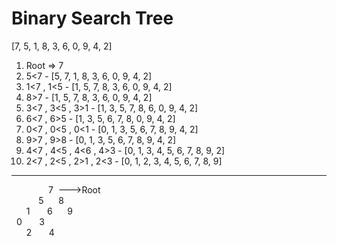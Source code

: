 # Binary Search Tree
[7, 5, 1, 8, 3, 6, 0, 9, 4, 2]
1. Root => 7
2. 5<7 - [5, 7, 1, 8, 3, 6, 0, 9, 4, 2]
3. 1<7 , 1<5 - [1, 5, 7, 8, 3, 6, 0, 9, 4, 2]
4. 8>7 - [1, 5, 7, 8, 3, 6, 0, 9, 4, 2]
5. 3<7 , 3<5 , 3>1 - [1, 3, 5, 7, 8, 6, 0, 9, 4, 2]
6. 6<7 , 6>5 - [1, 3, 5, 6, 7, 8, 0, 9, 4, 2]
7. 0<7 , 0<5 , 0<1 - [0, 1, 3, 5, 6, 7, 8, 9, 4, 2]
8. 9>7 , 9>8 - [0, 1, 3, 5, 6, 7, 8, 9, 4, 2]
9. 4<7 , 4<5 , 4<6 , 4>3 - [0, 1, 3, 4, 5, 6, 7, 8, 9, 2]
10. 2<7 , 2<5 , 2>1 , 2<3 - [0, 1, 2, 3, 4, 5, 6, 7, 8, 9]


---

&nbsp;&nbsp;&nbsp;&nbsp;&nbsp;&nbsp;&nbsp;&nbsp;&nbsp;&nbsp;&nbsp;&nbsp;&nbsp;&nbsp;&nbsp;7&nbsp;&nbsp;--->Root\
&nbsp;&nbsp;&nbsp;&nbsp;&nbsp;&nbsp;&nbsp;&nbsp;&nbsp;&nbsp;&nbsp;5&nbsp;&nbsp;&nbsp;&nbsp;&nbsp;&nbsp;8\
&nbsp;&nbsp;&nbsp;&nbsp;&nbsp;&nbsp;1&nbsp;&nbsp;&nbsp;&nbsp;&nbsp;&nbsp;&nbsp;6&nbsp;&nbsp;&nbsp;&nbsp;&nbsp;&nbsp;9\
&nbsp;&nbsp;0&nbsp;&nbsp;&nbsp;&nbsp;&nbsp;&nbsp;&nbsp;3\
&nbsp;&nbsp;&nbsp;&nbsp;&nbsp;&nbsp;2&nbsp;&nbsp;&nbsp;&nbsp;&nbsp;&nbsp;&nbsp;4